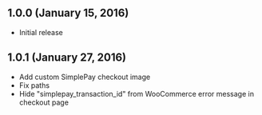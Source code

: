 ## 1.0.0 (January 15, 2016)

- Initial release


## 1.0.1 (January 27, 2016)

- Add custom SimplePay checkout image
- Fix paths
- Hide "simplepay_transaction_id" from WooCommerce error message in checkout page
